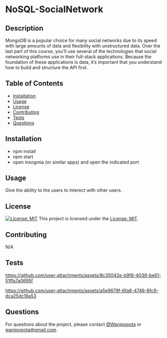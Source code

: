 # NoSQL-SocialNetwork
  
  ## Description
  MongoDB is a popular choice for many social networks due to its speed with large amounts of data and flexibility with unstructured data. Over the last part of this course, you’ll use several of the technologies that social networking platforms use in their full-stack applications. Because the foundation of these applications is data, it’s important that you understand how to build and structure the API first.
  
  ## Table of Contents
  - [Installation](#installation)
  - [Usage](#usage)
  - [License](#license)
  - [Contributing](#contributing)
  - [Tests](#tests)
  - [Questions](#questions)
  
  ## Installation
  - npm install
  - npm start
  - open insogmia (or similar apps) and open the indicated port
  
  ## Usage
  Give the ability to the users to interect with other users.
  
  ## License
  [![License: MIT](https://img.shields.io/badge/License-MIT-yellow.svg)](https://opensource.org/licenses/MIT)
  This project is licensed under the [License: MIT](https://opensource.org/licenses/MIT).
  
  ## Contributing
  N/A
  
  ## Tests
  
  https://github.com/user-attachments/assets/8c35042e-b9f8-4039-be61-51ffa7a0695f

  https://github.com/user-attachments/assets/a5e9679f-6fa8-4746-8fc9-dca25dc19a53

  
  ## Questions
  For questions about the project, please contact [@Wanipopota](https://github.com/Wanipopota) or wanipopota@gmail.com.
  
